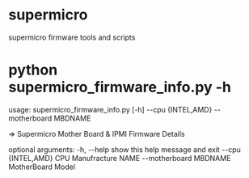 # supermicro
supermicro firmware tools and scripts




# python supermicro_firmware_info.py -h
usage: supermicro_firmware_info.py [-h] --cpu {INTEL,AMD} --motherboard
                                   MBDNAME

=> Supermicro Mother Board & IPMI Firmware Details

optional arguments:
  -h, --help            show this help message and exit
  --cpu {INTEL,AMD}     CPU Manufracture NAME
  --motherboard MBDNAME
                        MotherBoard Model
